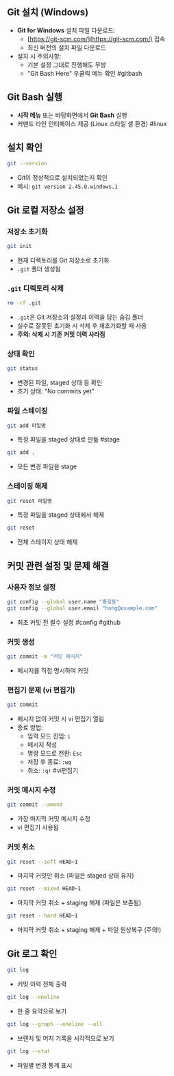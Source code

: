 ## Git 설치 (Windows)

- **Git for Windows** 설치 파일 다운로드:
    - [https://git-scm.com/](https://git-scm.com/) 접속
    - 최신 버전의 설치 파일 다운로드
- 설치 시 주의사항:
    - 기본 설정 그대로 진행해도 무방
    - "Git Bash Here" 우클릭 메뉴 확인
#gitbash
## Git Bash 실행

- **시작 메뉴** 또는 바탕화면에서 **Git Bash** 실행
- 커맨드 라인 인터페이스 제공 (Linux 스타일 셸 환경)
#linux
## 설치 확인

```bash
git --version
```

- Git이 정상적으로 설치되었는지 확인
- 예시: `git version 2.45.0.windows.1`

## Git 로컬 저장소 설정

### 저장소 초기화

```bash
git init
```

- 현재 디렉토리를 Git 저장소로 초기화
- `.git` 폴더 생성됨

### `.git` 디렉토리 삭제

```bash
rm -rf .git
```

- `.git`은 Git 저장소의 설정과 이력을 담는 숨김 폴더
- 실수로 잘못된 초기화 시 삭제 후 재초기화할 때 사용
- **주의: 삭제 시 기존 커밋 이력 사라짐**

### 상태 확인

```bash
git status
```

- 변경된 파일, staged 상태 등 확인
- 초기 상태: "No commits yet"

### 파일 스테이징

```bash
git add 파일명
```

- 특정 파일을 staged 상태로 만듦
#stage

```bash
git add .
```

- 모든 변경 파일을 stage

### 스테이징 해제

```bash
git reset 파일명
```

- 특정 파일을 staged 상태에서 해제

```bash
git reset
```

- 전체 스테이지 상태 해제

## 커밋 관련 설정 및 문제 해결

### 사용자 정보 설정

```bash
git config --global user.name "홍길동"
git config --global user.email "hong@example.com"
```

- 최초 커밋 전 필수 설정
#config #github 
### 커밋 생성

```bash
git commit -m "커밋 메시지"
```

- 메시지를 직접 명시하여 커밋

### 편집기 문제 (vi 편집기)

```bash
git commit
```

- 메시지 없이 커밋 시 vi 편집기 열림
- 종료 방법:
    - 입력 모드 진입: `i`
    - 메시지 작성
    - 명령 모드로 전환: `Esc`
    - 저장 후 종료: `:wq`
    - 취소: `:q!`
#vi편집기

### ​커밋 메시지 수정

```bash
git commit --amend
```

- 가장 마지막 커밋 메시지 수정
- vi 편집기 사용됨

### 커밋 취소

```bash
git reset --soft HEAD~1
```

- 마지막 커밋만 취소 (파일은 staged 상태 유지)

```bash
git reset --mixed HEAD~1
```

- 마지막 커밋 취소 + staging 해제 (파일은 보존됨)

```bash
git reset --hard HEAD~1
```

- 마지막 커밋 취소 + staging 해제 + 파일 원상복구 (주의!)

## Git 로그 확인

```bash
git log
```

- 커밋 이력 전체 출력

```bash
git log --oneline
```

- 한 줄 요약으로 보기

```bash
git log --graph --oneline --all
```

- 브랜치 및 머지 기록을 시각적으로 보기

```bash
git log --stat
```

- 파일별 변경 통계 표시